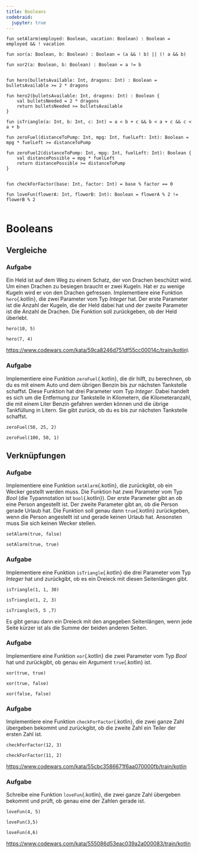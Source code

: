 ```yaml
---
title: Booleans 
codebraid:
  jupyter: true
---
```


```{.kotlin .cb-run first_number=1}
fun setAlarm(employed: Boolean, vacation: Boolean) : Boolean = employed && ! vacation

fun xor(a: Boolean, b: Boolean) : Boolean = (a && ! b) || (! a && b)

fun xor2(a: Boolean, b: Boolean) : Boolean = a != b


fun hero(bulletsAvailable: Int, dragons: Int) : Boolean = bulletsAvailable >= 2 * dragons

fun hero2(bulletsAvailable: Int, dragons: Int) : Boolean {
    val bulletsNeeded = 2 * dragons
    return bulletsNeeded >= bulletsAvailable
}

fun isTriangle(a: Int, b: Int, c: Int) = a < b + c && b < a + c && c < a + b

fun zeroFuel(distanceToPump: Int, mpg: Int, fuelLeft: Int): Boolean = mpg * fuelLeft >= distanceToPump

fun zeroFuel2(distanceToPump: Int, mpg: Int, fuelLeft: Int): Boolean {
    val distancePossible = mpg * fuelLeft
    return distancePossible >= distanceToPump
}


fun checkForFactor(base: Int, factor: Int) = base % factor == 0

fun loveFun(flowerA: Int, flowerB: Int): Boolean = flowerA % 2 != flowerB % 2


```

# Booleans

## Vergleiche

### Aufgabe
Ein Held ist auf dem Weg zu einem Schatz, der von Drachen beschützt
wird. Um einen Drachen zu besiegen braucht er zwei Kugeln. Hat er zu
wenige Kugeln wird er von den Drachen gefressen. Implementiere eine
Funktion `hero`{.kotlin}, die zwei Parameter vom Typ *Integer* hat. Der
erste Parameter ist die Anzahl der Kugeln, die der Held dabei hat und
der zweite Parameter ist die Anzahl de Drachen. Die Funktion soll
zurückgeben, ob der Held überlebt.



``` {.kotlin .cb-nb first_number=1}
hero(10, 5)
```
```{.kotlin .cb-nb first_number=1}
hero(7, 4)
```

<https://www.codewars.com/kata/59ca8246d751df55cc00014c/train/kotlin>\


### Aufgabe
Implementiere eine Funktion `zeroFuel`{.kotlin}, die dir hilft, zu
berechnen, ob du es mit einem Auto und dem übrigen Benzin bis zur
nächsten Tankstelle schaffst. Diese Funktion hat drei Parameter vom Typ
*Integer*. Dabei handelt es sich um die Entfernung zur Tankstelle in
Kilometern, die Kilometeranzahl, die mit einem Liter Benzin gefahren
werden können und die übrige Tankfüllung in Litern. Sie gibt zurück, ob
du es bis zur nächsten Tankstelle schaffst.

``` {.kotlin .cb-nb first_number=1}
zeroFuel(50, 25, 2)
```
```{.kotlin .cb-nb first_number=1}
zeroFuel(100, 50, 1)
```

<!-- <https://www.codewars.com/kata/5861d28f124b35723e00005e/train/kotlin> -->


## Verknüpfungen

### Aufgabe
Implementiere eine Funktion `setAlarm`{.kotlin}, die zurückgibt, ob ein
Wecker gestellt werden muss. Die Funktion hat zwei Parameter vom Typ
*Bool* (die Typannotation ist `bool`{.kotlin}). Der erste Parameter gibt
an ob eine Person angestellt ist. Der zweite Parameter gibt an, ob die
Person gerade Urlaub hat. Die Funktion soll genau dann `true`{.kotlin}
zurückgeben, wenn die Person angestellt ist und gerade keinen Urlaub
hat. Ansonsten muss Sie sich keinen Wecker stellen.

<!-- <https://www.codewars.com/kata/568dcc3c7f12767a62000038/train/kotlin>\ -->


``` {.kotlin .cb-nb first_number=1}
setAlarm(true, false)
```
```{.kotlin .cb-nb first_number=1}
setAlarm(true, true)
```

### Aufgabe
Implementiere eine Funktion `isTriangle`{.kotlin} die drei Parameter vom
Typ *Integer* hat und zurückgibt, ob es ein Dreieck mit diesen
Seitenlängen gibt.

``` {.kotlin .cb-nb first_number=1}
isTriangle(1, 1, 30)
```
```{.kotlin .cb-nb first_number=1}
isTriangle(1, 2, 3)
```
```{.kotlin .cb-nb first_number=1}
isTriangle(5, 5 ,7)
```

Es gibt genau dann ein Dreieck mit den angegeben Seitenlängen, wenn jede Seite kürzer ist als die Summe der beiden anderen Seiten.


<!-- <https://www.codewars.com/kata/56606694ec01347ce800001b/train/kotlin> -->


### Aufgabe
Implementiere eine Funktion `xor`{.kotlin} die zwei Parameter vom Typ
*Bool* hat und zurückgibt, ob genau ein Argument `true`{.kotlin} ist.

``` {.kotlin .cb-nb first_number=1}
xor(true, true)
```
```{.kotlin .cb-nb first_number=1}
xor(true, false)
```
```{.kotlin .cb-nb first_number=1}
xor(false, false)
```

<!-- <https://www.codewars.com/kata/56fa3c5ce4d45d2a52001b3c/train/kotlin>\ -->


### Aufgabe
Implementiere eine Funktion `checkForFactor`{.kotlin}, die zwei ganze
Zahl übergeben bekommt und zurückgibt, ob die zweite Zahl ein Teiler der
ersten Zahl ist.

``` {.kotlin .cb-nb first_number=1}
checkForFactor(12, 3)
```
```{.kotlin .cb-nb first_number=1}
checkForFactor(11, 2)
```

<https://www.codewars.com/kata/55cbc3586671f6aa070000fb/train/kotlin>


### Aufgabe

Schreibe eine Funktion `loveFun`{.kotlin}, die zwei ganze
Zahl übergeben bekommt und prüft, ob genau eine der Zahlen gerade ist.

``` {.kotlin .cb-nb first_number=1}
loveFun(4, 5)
```
```{.kotlin .cb-nb first_number=1}
loveFun(3,5)
```
```{.kotlin .cb-nb first_number=1}
loveFun(4,6)
```



<https://www.codewars.com/kata/555086d53eac039a2a000083/train/kotlin>